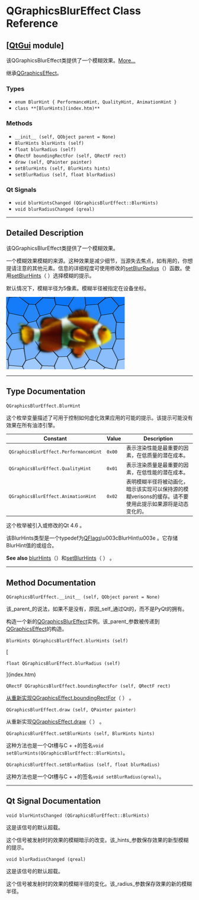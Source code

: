 # QGraphicsBlurEffect Class Reference

## [[QtGui](index.htm) module]

该QGraphicsBlurEffect类提供了一个模糊效果。[More...](#details)

继承[QGraphicsEffect](qgraphicseffect.html)。

### Types

*   `enum BlurHint { PerformanceHint, QualityHint, AnimationHint }`
*   `class **[BlurHints](index.htm)**`

### Methods

*   `__init__ (self, QObject parent = None)`
*   `BlurHints blurHints (self)`
*   `float blurRadius (self)`
*   `QRectF boundingRectFor (self, QRectF rect)`
*   `draw (self, QPainter painter)`
*   `setBlurHints (self, BlurHints hints)`
*   `setBlurRadius (self, float blurRadius)`

### Qt Signals

*   `void blurHintsChanged (QGraphicsBlurEffect::BlurHints)`
*   `void blurRadiusChanged (qreal)`

* * *

## Detailed Description

该QGraphicsBlurEffect类提供了一个模糊效果。

一个模糊效果模糊的来源。这种效果是减少细节，当源失去焦点，如有用的，你想提请注意的其他元素。信息的详细程度可使用修改的[setBlurRadius](qgraphicsblureffect.html#blurRadius-prop)（）函数。使用[setBlurHints](qgraphicsblureffect.html#blurHints-prop)（ ）选择模糊的提示。

默认情况下，模糊半径为5像素。模糊半径被指定在设备坐标。

![](img/graphicseffect-blur.png)

* * *

## Type Documentation

```
QGraphicsBlurEffect.BlurHint
```

这个枚举变量描述了可用于控制如何虚化效果应用的可能的提示。该提示可能没有效果在所有油漆引擎。

| Constant | Value | Description |
| --- | --- | --- |
| `QGraphicsBlurEffect.PerformanceHint` | `0x00` | 表示渲染性能是最重要的因素，在低质量的潜在成本。 |
| `QGraphicsBlurEffect.QualityHint` | `0x01` | 表示渲染质量是最重要的因素，在低性能的潜在成本。 |
| `QGraphicsBlurEffect.AnimationHint` | `0x02` | 表明模糊半径将被动画化，暗示该实现可以保持源的模糊verisons的缓存。请不要使用此提示如果源将是动态变化的。 |

这个枚举被引入或修改的Qt 4.6 。

该BlurHints类型是一个typedef为[QFlags](index.htm)\u003cBlurHint\u003e 。它存储BlurHint值的或组合。

**See also** [blurHints](qgraphicsblureffect.html#blurHints-prop)（）和[setBlurHints](qgraphicsblureffect.html#blurHints-prop)（ ） 。

* * *

## Method Documentation

```
QGraphicsBlurEffect.__init__ (self, QObject parent = None)
```

该_parent_的说法，如果不是没有，原因_self_通过Qt的，而不是PyQt的拥有。

构造一个新的[QGraphicsBlurEffect](qgraphicsblureffect.html)实例。该_parent_参数被传递到[QGraphicsEffect](qgraphicseffect.html)的构造。

```
BlurHints QGraphicsBlurEffect.blurHints (self)
```

[

```
float QGraphicsBlurEffect.blurRadius (self)
```

](index.htm)

```
QRectF QGraphicsBlurEffect.boundingRectFor (self, QRectF rect)
```

[](qrectf.html)

[从重新实现](qrectf.html)[QGraphicsEffect.boundingRectFor](qgraphicseffect.html#boundingRectFor)（ ） 。

```
QGraphicsBlurEffect.draw (self, QPainter painter)
```

从重新实现[QGraphicsEffect.draw](qgraphicseffect.html#draw)（ ） 。

```
QGraphicsBlurEffect.setBlurHints (self, BlurHints hints)
```

这种方法也是一个Qt槽与C + +的签名`void setBlurHints(QGraphicsBlurEffect::BlurHints)`。

```
QGraphicsBlurEffect.setBlurRadius (self, float blurRadius)
```

这种方法也是一个Qt槽与C + +的签名`void setBlurRadius(qreal)`。

* * *

## Qt Signal Documentation

```
void blurHintsChanged (QGraphicsBlurEffect::BlurHints)
```

这是该信号的默认超载。

这个信号被发射时的效果的模糊暗示的改变。该_hints_参数保存效果的新型模糊的提示。

```
void blurRadiusChanged (qreal)
```

这是该信号的默认超载。

这个信号被发射时的效果的模糊半径的变化。该_radius_参数保存效果的新的模糊半径。
